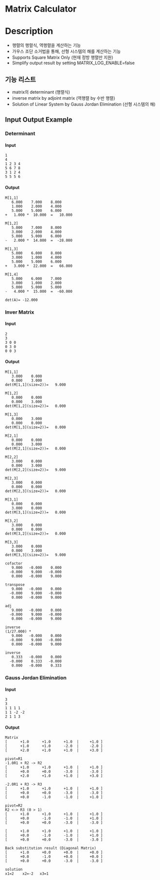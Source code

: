 # Matrix Calculator
# Description
- 행렬의 행렬식, 역행렬을 계산하는 기능
- 가우스 조단 소거법을 통해, 선형 시스템의 해를 계산하는 기능
- Supports Square Matrix Only (현재 정방 행렬만 지원)
- Simplify output result by setting MATRIX_LOG_ENABLE=false

## 기능 리스트
- matrix의 determinant (행렬식)
- inverse matrix by adjoint matrix (역행렬 by 수반 행렬)
- Solution of Linear System by Gauss Jordan Elimination (선형 시스템의 해)

## Input Output Example
### Determinant
#### Input
```
1
4
1 2 3 4
5 6 7 8
3 1 2 4
5 5 5 6
```
#### Output
```
M[1,1]
   6.000    7.000    8.000
   1.000    2.000    4.000
   5.000    5.000    6.000
+   1.000 *  10.000  =   10.000

M[1,2]
   5.000    7.000    8.000
   3.000    2.000    4.000
   5.000    5.000    6.000
-   2.000 *  14.000  =  -28.000

M[1,3]
   5.000    6.000    8.000
   3.000    1.000    4.000
   5.000    5.000    6.000
+   3.000 *  22.000  =   66.000

M[1,4]
   5.000    6.000    7.000
   3.000    1.000    2.000
   5.000    5.000    5.000
-   4.000 *  15.000  =  -60.000

det(A)= -12.000
```

### Inver Matrix
#### Input
```
2
3
3 0 0
0 3 0
0 0 3
```
#### Output
```
M[1,1]
   3.000    0.000
   0.000    3.000
det(M[1,1](size=2))=   9.000

M[1,2]
   0.000    0.000
   0.000    3.000
det(M[1,2](size=2))=   0.000

M[1,3]
   0.000    3.000
   0.000    0.000
det(M[1,3](size=2))=   0.000

M[2,1]
   0.000    0.000
   0.000    3.000
det(M[2,1](size=2))=   0.000

M[2,2]
   3.000    0.000
   0.000    3.000
det(M[2,2](size=2))=   9.000

M[2,3]
   3.000    0.000
   0.000    0.000
det(M[2,3](size=2))=   0.000

M[3,1]
   0.000    0.000
   3.000    0.000
det(M[3,1](size=2))=   0.000

M[3,2]
   3.000    0.000
   0.000    0.000
det(M[3,2](size=2))=   0.000

M[3,3]
   3.000    0.000
   0.000    3.000
det(M[3,3](size=2))=   9.000

cofactor
   9.000   -0.000    0.000
  -0.000    9.000   -0.000
   0.000   -0.000    9.000

transpose
   9.000   -0.000    0.000
  -0.000    9.000   -0.000
   0.000   -0.000    9.000

adj
   9.000   -0.000    0.000
  -0.000    9.000   -0.000
   0.000   -0.000    9.000

inverse
(1/27.000) *
   9.000   -0.000    0.000
  -0.000    9.000   -0.000
   0.000   -0.000    9.000

inverse
   0.333   -0.000    0.000
  -0.000    0.333   -0.000
   0.000   -0.000    0.333
```

### Gauss Jordan Elimination
#### Input
```
3
3
1 1 1 1
1 1 -2 -2
2 1 1 3
```
#### Output
```
Matrix
[      +1.0      +1.0      +1.0  |     +1.0 ]
[      +1.0      +1.0      -2.0  |     -2.0 ]
[      +2.0      +1.0      +1.0  |     +3.0 ]

pivot=R1
-1.0R1 + R2 -> R2
[      +1.0      +1.0      +1.0  |     +1.0 ]
[      +0.0      +0.0      -3.0  |     -3.0 ]
[      +2.0      +1.0      +1.0  |     +3.0 ]

-2.0R1 + R3 -> R3
[      +1.0      +1.0      +1.0  |     +1.0 ]
[      +0.0      +0.0      -3.0  |     -3.0 ]
[      +0.0      -1.0      -1.0  |     +1.0 ]

pivot=R2
R2 <-> R3 (0 > 1)
[      +1.0      +1.0      +1.0  |     +1.0 ]
[      +0.0      -1.0      -1.0  |     +1.0 ]
[      +0.0      +0.0      -3.0  |     -3.0 ]

[      +1.0      +1.0      +1.0  |     +1.0 ]
[      +0.0      -1.0      -1.0  |     +1.0 ]
[      +0.0      +0.0      -3.0  |     -3.0 ]

Back substitution result (Diagonal Matrix)
[      +1.0      +0.0      +0.0  |     +0.0 ]
[      +0.0      -1.0      +0.0  |     +0.0 ]
[      +0.0      +0.0      -3.0  |     -3.0 ]

solution
x1=2    x2=-2   x3=1
```
